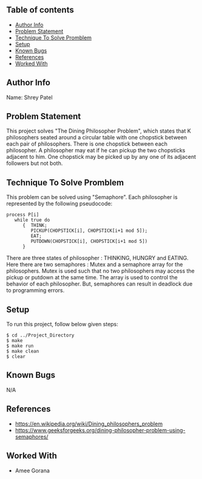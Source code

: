 ## Table of contents
* [Author Info](#author-info)
* [Problem Statement](#problem-statement)
* [Technique To Solve Promblem](#technique-to-solve-promblem)
* [Setup](#setup)
* [Known Bugs](#known-bugs)
* [References](#references)
* [Worked With](#worked-with)

## Author Info
Name: Shrey Patel

## Problem Statement
This project solves "The Dining Philosopher Problem", which states that K philosophers seated around a circular table with one chopstick between each pair of philosophers. There is one chopstick between each philosopher. A philosopher may eat if he can pickup the two chopsticks adjacent to him. One chopstick may be picked up by any one of its adjacent followers but not both.
	
## Technique To Solve Promblem
This problem can be solved using "Semaphore". Each philosopher is represented by the following pseudocode:

```
process P[i]
   while true do
      {  THINK;
         PICKUP(CHOPSTICK[i], CHOPSTICK[i+1 mod 5]);
         EAT;
         PUTDOWN(CHOPSTICK[i], CHOPSTICK[i+1 mod 5])
      }
```

There are three states of philosopher : THINKING, HUNGRY and EATING. Here there are two semaphores : Mutex and a semaphore array for the philosophers. Mutex is used such that no two philosophers may access the pickup or putdown at the same time. The array is used to control the behavior of each philosopher. But, semaphores can result in deadlock due to programming errors.

## Setup
To run this project, follow below given steps:

```shell
$ cd ../Project_Directory
$ make
$ make run
$ make clean
$ clear
```

## Known Bugs
N/A

## References
* https://en.wikipedia.org/wiki/Dining_philosophers_problem 
* https://www.geeksforgeeks.org/dining-philosopher-problem-using-semaphores/

## Worked With
* Amee Gorana
